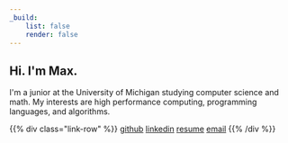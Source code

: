 ```yaml
---
_build:
    list: false
    render: false
---
```


## Hi. I'm Max.
I'm a junior at the University of Michigan studying computer science and math. My interests are high performance computing, programming languages, and algorithms.

{{% div class="link-row" %}}
[github](https://github.com/mbickers)
[linkedin](https://www.linkedin.com/in/maxbickers)
[resume](/MaxBickersResume.pdf)
[email](mailto:mbickers@umich.edu)
{{% /div %}}

